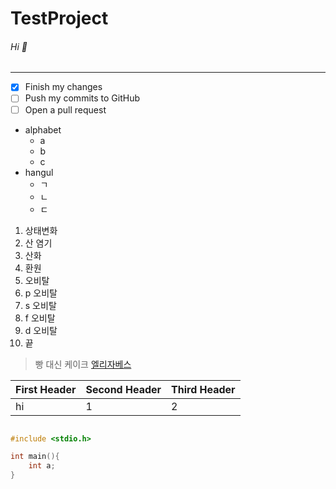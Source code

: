 # TestProject
###### Hi :wave:
---
- [x] Finish my changes
- [ ] Push my commits to GitHub
- [ ] Open a pull request

* alphabet
  * a
  * b
  * c
* hangul
  * ㄱ
  * ㄴ
  * ㄷ

1. 상태변화
2. 산 염기
3. 산화
4. 환원
5. 오비탈
  1. p 오비탈
  2. s 오비탈
  3. f 오비탈
  4. d 오비탈
6. 끝

> 빵 대신 케이크
> [엘리자베스](https://github.com)


First Header | Second Header | Third Header
-------------|---------------|--------------
hi           | 1             | 2



```c

#include <stdio.h>

int main(){
    int a;
}

```
